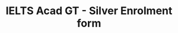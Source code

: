 ---
title: "IELTS Acad GT - Silver Enrolment form"
draft: false
# page title background image
bg_image: "images/backgrounds/page-title.jpg"
# meta description
description : "IELTS Acad GT for - Silver Enrolment form"
---